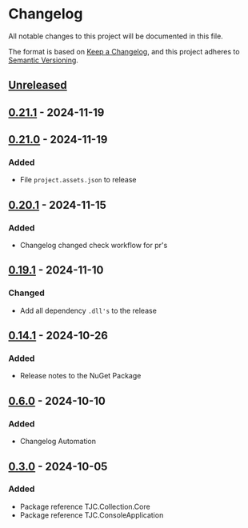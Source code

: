 # Changelog

All notable changes to this project will be documented in this file.

The format is based on [Keep a Changelog](https://keepachangelog.com/en/1.1.0/),
and this project adheres to [Semantic Versioning](https://semver.org/spec/v2.0.0.html).

## [Unreleased]

## [0.21.1] - 2024-11-19

## [0.21.0] - 2024-11-19

### Added

- File `project.assets.json` to release

## [0.20.1] - 2024-11-15

### Added

- Changelog changed check workflow for pr's

## [0.19.1] - 2024-11-10

### Changed

- Add all dependency `.dll's` to the release

## [0.14.1] - 2024-10-26

### Added

- Release notes to the NuGet Package

## [0.6.0] - 2024-10-10

### Added

- Changelog Automation

## [0.3.0] - 2024-10-05

### Added

- Package reference TJC.Collection.Core
- Package reference TJC.ConsoleApplication

[Unreleased]: https://github.com/TJC-Tools/TJC.Collection.Console/compare/v0.21.1...HEAD

[0.21.1]: https://github.com/TJC-Tools/TJC.Collection.Console/compare/v0.21.0...v0.21.1

[0.21.0]: https://github.com/TJC-Tools/TJC.Collection.Console/compare/v0.20.1...v0.21.0

[0.20.1]: https://github.com/TJC-Tools/TJC.Collection.Console/compare/v0.19.1...v0.20.1

[0.19.1]: https://github.com/TJC-Tools/TJC.Collection.Console/compare/v0.14.1...v0.19.1

[0.14.1]: https://github.com/TJC-Tools/TJC.Collection.Console/compare/v0.6.0...v0.14.1

[0.6.0]: https://github.com/TJC-Tools/TJC.Collection.Console/compare/v0.3.0...v0.6.0

[0.3.0]: https://github.com/TJC-Tools/TJC.Collection.Console/releases/tag/v0.3.0
